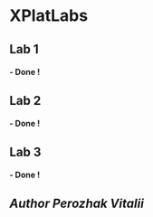 # XPlatLabs
## Lab 1 
#### - Done !

## Lab 2
#### - Done !

## Lab 3
#### - Done !



## *Author __Perozhak Vitalii__* 
